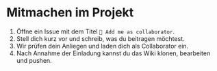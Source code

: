 # Mitmachen im Projekt

1. Öffne ein Issue mit dem Titel `📝 Add me as collaborator`.
2. Stell dich kurz vor und schreib, was du beitragen möchtest.
3. Wir prüfen dein Anliegen und laden dich als Collaborator ein.
4. Nach Annahme der Einladung kannst du das Wiki klonen, bearbeiten und pushen.

